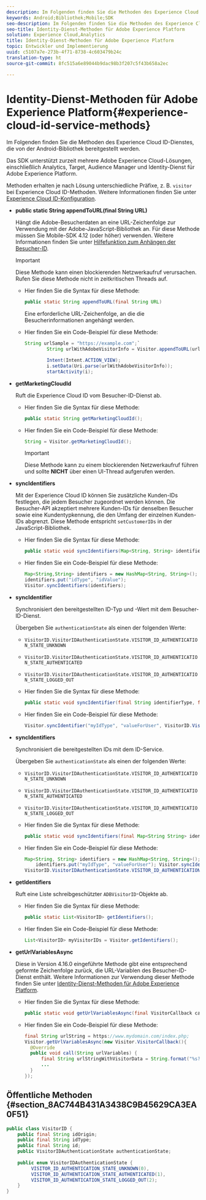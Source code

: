 ```yaml
---
description: Im Folgenden finden Sie die Methoden des Experience Cloud ID-Dienstes, die von der Android-Bibliothek bereitgestellt werden.
keywords: Android;Bibliothek;Mobile;SDK
seo-description: Im Folgenden finden Sie die Methoden des Experience Cloud ID-Dienstes, die von der Android-Bibliothek bereitgestellt werden.
seo-title: Identity-Dienst-Methoden für Adobe Experience Platform
solution: Experience Cloud,Analytics
title: Identity-Dienst-Methoden für Adobe Experience Platform
topic: Entwickler und Implementierung
uuid: c5107a7e-273b-4f71-8738-4c603479b24c
translation-type: ht
source-git-commit: 8fc515a6e89044b9dac98b3f207c5f43b658a2ec

---
```



# Identity-Dienst-Methoden für Adobe Experience Platform{#experience-cloud-id-service-methods}

Im Folgenden finden Sie die Methoden des Experience Cloud ID-Dienstes, die von der Android-Bibliothek bereitgestellt werden.

Das SDK unterstützt zurzeit mehrere Adobe Experience Cloud-Lösungen, einschließlich Analytics, Target, Audience Manager und Identity-Dienst für Adobe Experience Platform.

Methoden erhalten je nach Lösung unterschiedliche Präfixe, z. B. `visitor` bei Experience Cloud ID-Methoden. Weitere Informationen finden Sie unter [Experience Cloud ID-Konfiguration](/help/android/c-marketing-cloud/mcvid.md).

* **public static String appendToURL(final String URL)**

   Hängt die Adobe-Besucherdaten an eine URL-Zeichenfolge zur Verwendung mit der Adobe-JavaScript-Bibliothek an. Für diese Methode müssen Sie Mobile-SDK 4.12 (oder höher) verwenden. Weitere Informationen finden Sie unter [Hilfefunktion zum Anhängen der Besucher-ID](https://marketing.adobe.com/resources/help/de_DE/mcvid/mcvid-appendvisitorid.html).

   >[!IMPORTANT]
   >
   >Diese Methode kann einen blockierenden Netzwerkaufruf verursachen. Rufen Sie diese Methode nicht in zeitkritischen Threads auf.

   * Hier finden Sie die Syntax für diese Methode:

      ```java
      public static String appendToURL(final String URL) 
      ```

      Eine erforderliche URL-Zeichenfolge, an die die Besucherinformationen angehängt werden.

   * Hier finden Sie ein Code-Beispiel für diese Methode:

      ```java
      String urlSample = "https://example.com";`
              String urlWithAdobeVisitorInfo = Visitor.appendToURL(urlSample);
      
              Intent(Intent.ACTION_VIEW);
              i.setData(Uri.parse(urlWithAdobeVisitorInfo));
              startActivity(i);
      ```

* **getMarketingCloudId**

   Ruft die Experience Cloud ID vom Besucher-ID-Dienst ab.

   * Hier finden Sie die Syntax für diese Methode:

      ```java
      public static String getMarketingCloudId(); 
      ```

   * Hier finden Sie ein Code-Beispiel für diese Methode:

      ```java
      String = Visitor.getMarketingCloudId();
      ```

      >[!IMPORTANT]
      >
      >Diese Methode kann zu einem blockierenden Netzwerkaufruf führen und sollte **NICHT** über einen UI-Thread aufgerufen werden.

* **syncIdentifiers**

   Mit der Experience Cloud ID können Sie zusätzliche Kunden-IDs festlegen, die jedem Besucher zugeordnet werden können. Die Besucher-API akzeptiert mehrere Kunden-IDs für denselben Besucher sowie eine Kundentypkennung, die den Umfang der einzelnen Kunden-IDs abgrenzt. Diese Methode entspricht `setCustomerIDs` in der JavaScript-Bibliothek.

   * Hier finden Sie die Syntax für diese Methode:

      ```java
      public static void syncIdentifiers(Map<String, String> identifiers); 
      ```

   * Hier finden Sie ein Code-Beispiel für diese Methode:

      ```java
      Map<String,String> identifiers = new HashMap<String, String>();
      identifiers.put("idType", "idValue");
      Visitor.syncIdentifiers(identifiers);
      ```

* **syncIdentifier**

   Synchronisiert den bereitgestellten ID-Typ und -Wert mit dem Besucher-ID-Dienst.

   Übergeben Sie `authenticationState` als einen der folgenden Werte:

   * `VisitorID.VisitorIDAuthenticationState.VISITOR_ID_AUTHENTICATION_STATE_UNKNOWN`
   * `VisitorID.VisitorIDAuthenticationState.VISITOR_ID_AUTHENTICATION_STATE_AUTHENTICATED`
   * `VisitorID.VisitorIDAuthenticationState.VISITOR_ID_AUTHENTICATION_STATE_LOGGED_OUT`

   * Hier finden Sie die Syntax für diese Methode:

      ```java
      public static void syncIdentifier(final String identifierType, final String identifier, final VisitorID.VisitorIDAuthenticationState authenticationState);
      ```

   * Hier finden Sie ein Code-Beispiel für diese Methode:

      ```java
      Visitor.syncIdentifier("myIdType", "valueForUser", VisitorID.VisitorIDAuthenticationState.VISITOR_ID_AUTHENTICATION_STATE_LOGGED_OUT);
      ```

* **syncIdentifiers**

   Synchronisiert die bereitgestellten IDs mit dem ID-Service.

   Übergeben Sie `authenticationState` als einen der folgenden Werte:
   * `VisitorID.VisitorIDAuthenticationState.VISITOR_ID_AUTHENTICATION_STATE_UNKNOWN`
   * `VisitorID.VisitorIDAuthenticationState.VISITOR_ID_AUTHENTICATION_STATE_AUTHENTICATED`
   * `VisitorID.VisitorIDAuthenticationState.VISITOR_ID_AUTHENTICATION_STATE_LOGGED_OUT`

   * Hier finden Sie die Syntax für diese Methode:

      ```java
      public static void syncIdentifiers(final Map<String String> identifiers, final VisitorID.VisitorIDAuthenticationState authenticationState);
      ```

   * Hier finden Sie ein Code-Beispiel für diese Methode:

      ```java
      Map<String, String> identifiers = new HashMap<String, String>();
          identifiers.put("myIdType", "valueForUser"); Visitor.syncIdentifiers(identifiers,
      VisitorID.VisitorIDAuthenticationState.VISITOR_ID_AUTHENTICATION_STATE_AUTHENTICATED); 
      ```

* **getIdentifiers**

   Ruft eine Liste schreibgeschützter `ADBVisitorID`-Objekte ab.

   * Hier finden Sie die Syntax für diese Methode:

      ```java
      public static List<VisitorID> getIdentifiers(); 
      ```

   * Hier finden Sie ein Code-Beispiel für diese Methode:

      ```java
      List<VisitorID> myVisitorIDs = Visitor.getIdentifiers(); 
      ```

* **getUrlVariablesAsync**

   Diese in Version 4.16.0 eingeführte Methode gibt eine entsprechend geformte Zeichenfolge zurück, die URL-Variablen des Besucher-ID-Dienst enthält. Weitere Informationen zur Verwendung dieser Methode finden Sie unter [Identity-Dienst-Methoden für Adobe Experience Platform](/help/android/reference/hybrid-app.md).

   * Hier finden Sie die Syntax für diese Methode:

      ```java
      public static void getUrlVariablesAsync(final VisitorCallback callback);
      ```

   * Hier finden Sie ein Code-Beispiel für diese Methode:

      ```java
      final String urlString = https://www.mydomain.com/index.php; 
      Visitor.getUrlVariablesAsync(new Visitor.VisitorCallback(){ 
        @Override 
        public void call(String urlVariables) { 
            final String urlStringWithVisitorData = String.format("%s?%s", urlString, urlVariables); 
            ...
        } 
      });
      ```

## Öffentliche Methoden {#section_8AC744B431A3438C9B45629CA3EA0F51}

```java
public class VisitorID { 
    public final String idOrigin; 
    public final String idType; 
    public final String id; 
    public VisitorIDAuthenticationState authenticationState; 
 
    public enum VisitorIDAuthenticationState { 
         VISITOR_ID_AUTHENTICATION_STATE_UNKNOWN(0), 
         VISITOR_ID_AUTHENTICATION_STATE_AUTHENTICATED(1), 
         VISITOR_ID_AUTHENTICATION_STATE_LOGGED_OUT(2); 
    } 
}
```
